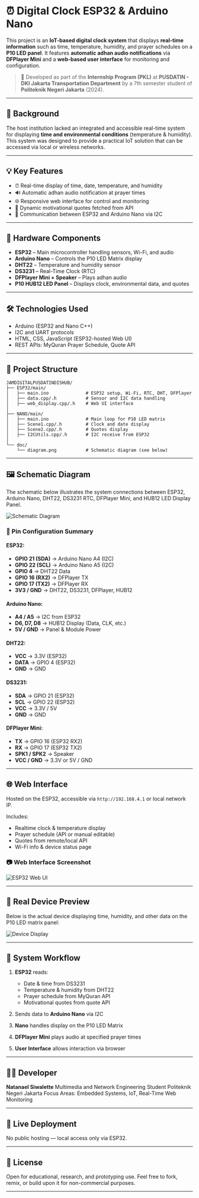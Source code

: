 # ⏰ Digital Clock ESP32 & Arduino Nano

This project is an **IoT-based digital clock system** that displays **real-time information** such as time, temperature, humidity, and prayer schedules on a **P10 LED panel**. It features **automatic adhan audio notifications** via **DFPlayer Mini** and a **web-based user interface** for monitoring and configuration.

> 📍 Developed as part of the **Internship Program (PKL)** at **PUSDATIN - DKI Jakarta Transportation Department** by a 7th semester student of **Politeknik Negeri Jakarta** (2024).

---

## 📌 Background

The host institution lacked an integrated and accessible real-time system for displaying **time and environmental conditions** (temperature & humidity). This system was designed to provide a practical IoT solution that can be accessed via local or wireless networks.

---

## 💡 Key Features

* ⏰ Real-time display of time, date, temperature, and humidity
* 🔊 Automatic adhan audio notification at prayer times
* 🌐 Responsive web interface for control and monitoring
* 📖 Dynamic motivational quotes fetched from API
* 🔄 Communication between ESP32 and Arduino Nano via I2C

---

## 🧰 Hardware Components

* **ESP32** – Main microcontroller handling sensors, Wi-Fi, and audio
* **Arduino Nano** – Controls the P10 LED Matrix display
* **DHT22** – Temperature and humidity sensor
* **DS3231** – Real-Time Clock (RTC)
* **DFPlayer Mini + Speaker** – Plays adhan audio
* **P10 HUB12 LED Panel** – Displays clock, environmental data, and quotes

---

## 🛠️ Technologies Used

* Arduino (ESP32 and Nano C++)
* I2C and UART protocols
* HTML, CSS, JavaScript (ESP32-hosted Web UI)
* REST APIs: MyQuran Prayer Schedule, Quote API

---

## 📂 Project Structure

```plaintext
JAMDIGITALPUSDATINDISHUB/
├── ESP32/main/
│   ├── main.ino              # ESP32 setup, Wi-Fi, RTC, DHT, DFPlayer
│   ├── data.cpp/.h           # Sensor and I2C data handling
│   ├── web_display.cpp/.h    # Web UI interface
│
├── NANO/main/
│   ├── main.ino              # Main loop for P10 LED matrix
│   ├── Scene1.cpp/.h         # Clock and date display
│   ├── Scene2.cpp/.h         # Quotes display
│   ├── I2CUtils.cpp/.h       # I2C receive from ESP32
│
└── doc/
    └── diagram.png           # Schematic diagram (see below)
```

---

## 🖼️ Schematic Diagram

The schematic below illustrates the system connections between ESP32, Arduino Nano, DHT22, DS3231 RTC, DFPlayer Mini, and HUB12 LED Display Panel.

![Schematic Diagram](doc/diagram.png)

### 🔌 Pin Configuration Summary

#### ESP32:

* **GPIO 21 (SDA)** → Arduino Nano A4 (I2C)
* **GPIO 22 (SCL)** → Arduino Nano A5 (I2C)
* **GPIO 4** → DHT22 Data
* **GPIO 16 (RX2)** → DFPlayer TX
* **GPIO 17 (TX2)** → DFPlayer RX
* **3V3 / GND** → DHT22, DS3231, DFPlayer, HUB12

#### Arduino Nano:

* **A4 / A5** → I2C from ESP32
* **D6, D7, D8** → HUB12 Display (Data, CLK, etc.)
* **5V / GND** → Panel & Module Power

#### DHT22:

* **VCC** → 3.3V (ESP32)
* **DATA** → GPIO 4 (ESP32)
* **GND** → GND

#### DS3231:

* **SDA** → GPIO 21 (ESP32)
* **SCL** → GPIO 22 (ESP32)
* **VCC** → 3.3V / 5V
* **GND** → GND

#### DFPlayer Mini:

* **TX** → GPIO 16 (ESP32 RX2)
* **RX** → GPIO 17 (ESP32 TX2)
* **SPK1 / SPK2** → Speaker
* **VCC / GND** → 3.3V or 5V / GND

---

## 🌐 Web Interface

Hosted on the ESP32, accessible via `http://192.168.4.1` or local network IP.

Includes:

* Realtime clock & temperature display
* Prayer schedule (API or manual editable)
* Quotes from remote/local API
* Wi-Fi info & device status page

### 📷 Web Interface Screenshot

![ESP32 Web UI](doc/web-ui.jpg)

---

## 🚀 Real Device Preview

Below is the actual device displaying time, humidity, and other data on the P10 LED matrix panel:

![Device Display](doc/device-display.jpeg)

---

## 🔁 System Workflow

1. **ESP32** reads:

   * Date & time from DS3231
   * Temperature & humidity from DHT22
   * Prayer schedule from MyQuran API
   * Motivational quotes from quote API
2. Sends data to **Arduino Nano** via I2C
3. **Nano** handles display on the P10 LED Matrix
4. **DFPlayer Mini** plays audio at specified prayer times
5. **User Interface** allows interaction via browser

---

## 👨‍💻 Developer

**Natanael Siwalette**
Multimedia and Network Engineering Student
Politeknik Negeri Jakarta
Focus Areas: Embedded Systems, IoT, Real-Time Web Monitoring

---

## 🚀 Live Deployment

No public hosting — local access only via ESP32.

---

## 📄 License

Open for educational, research, and prototyping use.
Feel free to fork, remix, or build upon it for non-commercial purposes.

---
